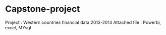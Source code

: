 # Capstone-project
Project  :  Western countries financial data 2013-2014
Attached file : Powerbi, excel, MYsql

